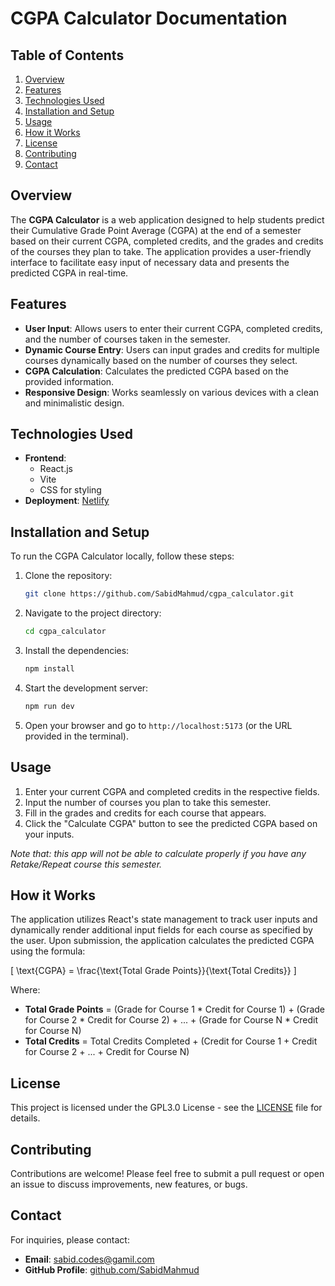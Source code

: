 <!-- # React + Vite

This template provides a minimal setup to get React working in Vite with HMR and some ESLint rules.

Currently, two official plugins are available:

- [@vitejs/plugin-react](https://github.com/vitejs/vite-plugin-react/blob/main/packages/plugin-react/README.md) uses [Babel](https://babeljs.io/) for Fast Refresh
- [@vitejs/plugin-react-swc](https://github.com/vitejs/vite-plugin-react-swc) uses [SWC](https://swc.rs/) for Fast Refresh -->

# CGPA Calculator Documentation

## Table of Contents
1. [Overview](#overview)
2. [Features](#features)
3. [Technologies Used](#technologies-used)
4. [Installation and Setup](#installation-and-setup)
5. [Usage](#usage)
6. [How it Works](#how-it-works)
7. [License](#license)
8. [Contributing](#contributing)
9. [Contact](#contact)

## Overview
The **CGPA Calculator** is a web application designed to help students predict their Cumulative Grade Point Average (CGPA) at the end of a semester based on their current CGPA, completed credits, and the grades and credits of the courses they plan to take. The application provides a user-friendly interface to facilitate easy input of necessary data and presents the predicted CGPA in real-time.

## Features
- **User Input**: Allows users to enter their current CGPA, completed credits, and the number of courses taken in the semester.
- **Dynamic Course Entry**: Users can input grades and credits for multiple courses dynamically based on the number of courses they select.
- **CGPA Calculation**: Calculates the predicted CGPA based on the provided information.
- **Responsive Design**: Works seamlessly on various devices with a clean and minimalistic design.

## Technologies Used
- **Frontend**: 
  - React.js
  - Vite
  - CSS for styling
- **Deployment**: [Netlify](https://cgpapredict.netlify.app)


## Installation and Setup
To run the CGPA Calculator locally, follow these steps:

1. Clone the repository:
   ```bash
   git clone https://github.com/SabidMahmud/cgpa_calculator.git
   ```
2. Navigate to the project directory:
   ```bash
   cd cgpa_calculator
   ```
3. Install the dependencies:
   ```bash
   npm install
   ```
4. Start the development server:
   ```bash
   npm run dev
   ```
5. Open your browser and go to `http://localhost:5173` (or the URL provided in the terminal).

## Usage
1. Enter your current CGPA and completed credits in the respective fields.
2. Input the number of courses you plan to take this semester.
3. Fill in the grades and credits for each course that appears.
4. Click the "Calculate CGPA" button to see the predicted CGPA based on your inputs.

*Note that: this app will not be able to calculate properly if you have any Retake/Repeat course this semester.*

## How it Works
The application utilizes React's state management to track user inputs and dynamically render additional input fields for each course as specified by the user. Upon submission, the application calculates the predicted CGPA using the formula:

\[
\text{CGPA} = \frac{\text{Total Grade Points}}{\text{Total Credits}}
\]

Where:
- **Total Grade Points** = (Grade for Course 1 * Credit for Course 1) + (Grade for Course 2 * Credit for Course 2) + ... + (Grade for Course N * Credit for Course N)
- **Total Credits** = Total Credits Completed + (Credit for Course 1 + Credit for Course 2 + ... + Credit for Course N)

## License
This project is licensed under the GPL3.0 License - see the [LICENSE](./LICENSE) file for details.

## Contributing
Contributions are welcome! Please feel free to submit a pull request or open an issue to discuss improvements, new features, or bugs.

## Contact
For inquiries, please contact:
- **Email**: [sabid.codes@gamil.com](mailto:sabid.codes@gmail.com)
- **GitHub Profile**: [github.com/SabidMahmud](https://github.com/SabidMahmud)

